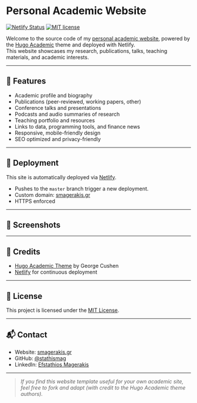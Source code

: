 # Personal Academic Website

[![Netlify Status](https://api.netlify.com/api/v1/badges/150b3b56-eb38-4309-96b1-27758e71826a/deploy-status)](https://app.netlify.com/projects/smagerakis/deploys)
[![MIT license](https://img.shields.io/badge/License-MIT-blue.svg)](LICENSE)

Welcome to the source code of my [personal academic website](https://smagerakis.gr), powered by the [Hugo Academic](https://github.com/gcushen/hugo-academic) theme and deployed with Netlify.  
This website showcases my research, publications, talks, teaching materials, and academic interests.

---

## 🚀 Features

- Academic profile and biography
- Publications (peer-reviewed, working papers, other)
- Conference talks and presentations
- Podcasts and audio summaries of research
- Teaching portfolio and resources
- Links to data, programming tools, and finance news
- Responsive, mobile-friendly design
- SEO optimized and privacy-friendly

---

## 📝 Deployment

This site is automatically deployed via [Netlify](https://www.netlify.com/).
- Pushes to the `master` branch trigger a new deployment.
- Custom domain: [smagerakis.gr](https://smagerakis.gr)
- HTTPS enforced

---

## 📸 Screenshots

<!-- Add screenshots of your site here -->
<!-- ![screenshot](static/images/screenshot.png) -->

---

## 🙏 Credits

- [Hugo Academic Theme](https://github.com/gcushen/hugo-academic) by George Cushen
- [Netlify](https://www.netlify.com/) for continuous deployment

---

## 📄 License

This project is licensed under the [MIT License](LICENSE).

---

## 📬 Contact

- Website: [smagerakis.gr](https://smagerakis.gr)
- GitHub: [@stathismag](https://github.com/stathismag)
- LinkedIn: [Efstathios Magerakis](https://www.linkedin.com/in/efstathiosmagerakis/)

---

> *If you find this website template useful for your own academic site, feel free to fork and adapt (with credit to the Hugo Academic theme authors).*
